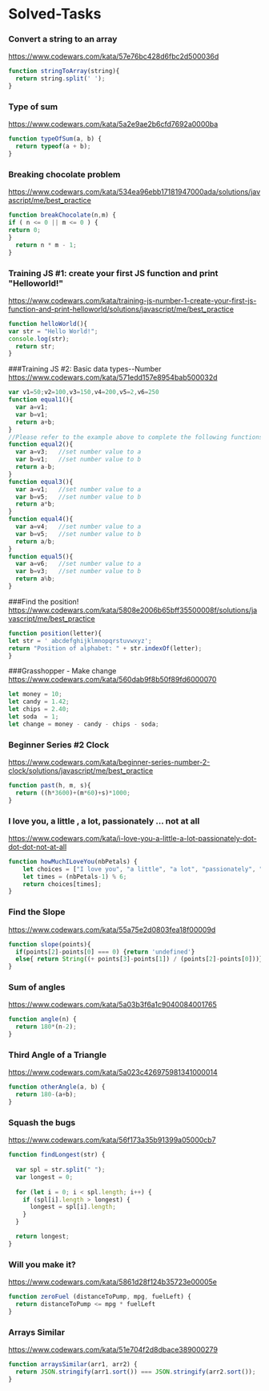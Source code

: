 # Solved-Tasks
### Convert a string to an array
https://www.codewars.com/kata/57e76bc428d6fbc2d500036d
```javascript
function stringToArray(string){
  return string.split(' ');
}
```
### Type of sum
https://www.codewars.com/kata/5a2e9ae2b6cfd7692a0000ba
```javascript
function typeOfSum(a, b) {
  return typeof(a + b);
}
```
### Breaking chocolate problem
https://www.codewars.com/kata/534ea96ebb17181947000ada/solutions/javascript/me/best_practice
```javascript
function breakChocolate(n,m) {
if ( n <= 0 || m <= 0 ) {
return 0;
}
  return n * m - 1;
}
```
### Training JS #1: create your first JS function and print "Helloworld!"
https://www.codewars.com/kata/training-js-number-1-create-your-first-js-function-and-print-helloworld/solutions/javascript/me/best_practice
```javascript
function helloWorld(){
var str = "Hello World!";
console.log(str);
  return str;
}
```
###Training JS #2: Basic data types--Number
https://www.codewars.com/kata/571edd157e8954bab500032d
```javascript
var v1=50;v2=100,v3=150,v4=200,v5=2,v6=250
function equal1(){
  var a=v1;
  var b=v1;
  return a+b;
}
//Please refer to the example above to complete the following functions
function equal2(){
  var a=v3;   //set number value to a
  var b=v1;   //set number value to b
  return a-b;
}
function equal3(){
  var a=v1;   //set number value to a
  var b=v5;   //set number value to b
  return a*b;
}
function equal4(){
  var a=v4;   //set number value to a
  var b=v5;   //set number value to b
  return a/b;
}
function equal5(){
  var a=v6;   //set number value to a
  var b=v3;   //set number value to b
  return a%b;
}
```
###Find the position!
https://www.codewars.com/kata/5808e2006b65bff35500008f/solutions/javascript/me/best_practice
```javascript
function position(letter){
let str = ' abcdefghijklmnopqrstuvwxyz';
return "Position of alphabet: " + str.indexOf(letter);
}
```
###Grasshopper - Make change
https://www.codewars.com/kata/560dab9f8b50f89fd6000070
```javascript
let money = 10;
let candy = 1.42;
let chips = 2.40;
let soda  = 1;
let change = money - candy - chips - soda;
```
### Beginner Series #2 Clock
https://www.codewars.com/kata/beginner-series-number-2-clock/solutions/javascript/me/best_practice
```javascript
function past(h, m, s){
  return ((h*3600)+(m*60)+s)*1000;
}
```
### I love you, a little , a lot, passionately ... not at all
https://www.codewars.com/kata/i-love-you-a-little-a-lot-passionately-dot-dot-dot-not-at-all
```javascript
function howMuchILoveYou(nbPetals) {
    let choices = ["I love you", "a little", "a lot", "passionately", "madly", "not at all"];
    let times = (nbPetals-1) % 6;
    return choices[times];
}
```
### Find the Slope
https://www.codewars.com/kata/55a75e2d0803fea18f00009d
```javascript
function slope(points){
  if(points[2]-points[0] === 0) {return 'undefined'}
  else{ return String((+ points[3]-points[1]) / (points[2]-points[0]))}
}
```
### Sum of angles
https://www.codewars.com/kata/5a03b3f6a1c9040084001765
```javascript
function angle(n) {
  return 180*(n-2);
}
```
### Third Angle of a Triangle
https://www.codewars.com/kata/5a023c426975981341000014
```javascript
function otherAngle(a, b) {
  return 180-(a+b);
}
```
### Squash the bugs
https://www.codewars.com/kata/56f173a35b91399a05000cb7
```javascript
function findLongest(str) {
  
  var spl = str.split(" ");
  var longest = 0;
  
  for (let i = 0; i < spl.length; i++) {
    if (spl[i].length > longest) {
      longest = spl[i].length;
    }
  }

  return longest;
}
```
### Will you make it?
https://www.codewars.com/kata/5861d28f124b35723e00005e
```javascript
function zeroFuel (distanceToPump, mpg, fuelLeft) {
  return distanceToPump <= mpg * fuelLeft
}
```
### Arrays Similar
https://www.codewars.com/kata/51e704f2d8dbace389000279
```javascript
function arraysSimilar(arr1, arr2) {
  return JSON.stringify(arr1.sort()) === JSON.stringify(arr2.sort());
}
```
